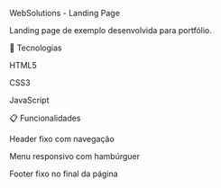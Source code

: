 WebSolutions - Landing Page

Landing page de exemplo desenvolvida para portfólio.

🚀 Tecnologias

HTML5

CSS3

JavaScript

📋 Funcionalidades

Header fixo com navegação

Menu responsivo com hambúrguer

Footer fixo no final da página